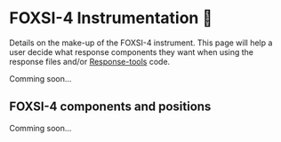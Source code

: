 # FOXSI-4 Instrumentation <span>&#129418;</span>

Details on the make-up of the FOXSI-4 instrument. This page will help a user decide what response components they want when using the response files and/or [Response-tools](https://foxsi.github.io/response-tools) code.

Comming soon...

## FOXSI-4 components and positions

Comming soon...
